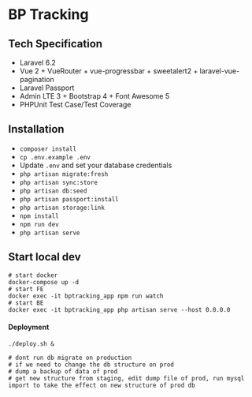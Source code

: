 
# BP Tracking

## Tech Specification

- Laravel 6.2
- Vue 2 + VueRouter + vue-progressbar + sweetalert2 + laravel-vue-pagination
- Laravel Passport
- Admin LTE 3 + Bootstrap 4 + Font Awesome 5
- PHPUnit Test Case/Test Coverage

## Installation

- `composer install`
- `cp .env.example .env`
- Update `.env` and set your database credentials
- `php artisan migrate:fresh`
- `php artisan sync:store`
- `php artisan db:seed`
- `php artisan passport:install`
- `php artisan storage:link`
- `npm install`
- `npm run dev`
- `php artisan serve`


## Start local dev
```
# start docker
docker-compose up -d
# start FE
docker exec -it bptracking_app npm run watch
# start BE
docker exec -it bptracking_app php artisan serve --host 0.0.0.0
```

#### Deployment
```
./deploy.sh &

# dont run db migrate on production
# if we need to change the db structure on prod
# dump a backup of data of prod
# get new structure from staging, edit dump file of prod, run mysql import to take the effect on new structure of prod db
```
